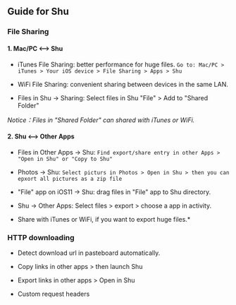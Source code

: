 ## Guide for Shu 


### File Sharing

#### 1. Mac/PC <--> Shu

* iTunes File Sharing: better performance for huge files.
`Go to: Mac/PC > iTunes > Your iOS device > File Sharing > Apps > Shu`

* WiFi File Sharing: convenient sharing between devices in the same LAN.

* Files in Shu -> Sharing: Select files in Shu "File" > Add to "Shared Folder"

*Notice：Files in "Shared Folder" can shared with  iTunes or WiFi.*


#### 2. Shu <--> Other Apps

* Files in Other Apps -> Shu:
`Find export/share entry in other Apps > "Open in Shu" or "Copy to Shu"`

* Photos -> Shu:
`Select picturs in Photos > Open in Shu > then you can epxort all pictures as a zip file`

* "File" app on iOS11 -> Shu: drag files in "File" app to Shu directory.

* Shu -> Other Apps: Select files > export > choose a app in activity.

* Share with iTunes or WiFi, if you want to export huge files.*



### HTTP downloading

* Detect download url in pasteboard automatically.

* Copy links in other apps > then launch Shu 

* Export links in other apps  > Open in Shu

* Custom request headers



